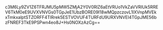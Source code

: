 c3M6Ly9ZV1Z6TFRJMU5pMW5ZMjA2Y0V0RlZ6aEtVRUo1VkZaVVRIUk5RREV6TkM0eE9UVXVNVGs0TGpJeE1UbzBORE09I18wMQpzczovL1lXVnpMVEkxTmkxalptSTZORFF4TlRrek5ESTVOVUF4TURFdU9URXVNVEl4TGpJME56bzFNREF3TkE9PSPwn4eo8J+Hs0NOXzAzCg==